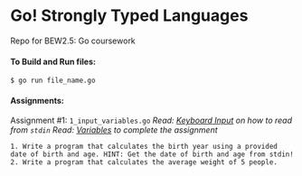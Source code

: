 # Go! Strongly Typed Languages

Repo for BEW2.5: Go coursework

#### To Build and Run files:

```
$ go run file_name.go
```

#### Assignments:

Assignment #1: `1_input_variables.go`
_Read: [Keyboard Input](https://golangr.com/keyboard-input/#Keyboard-input-in-golang) on how to read from `stdin`_
_Read: [Variables](https://golangr.com/variables/) to complete the assignment_

```
1. Write a program that calculates the birth year using a provided date of birth and age. HINT: Get the date of birth and age from stdin!
2. Write a program that calculates the average weight of 5 people.
```
